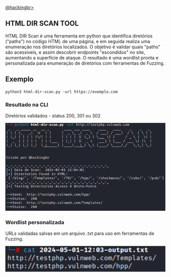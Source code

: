 <p align="left">
    <a href="https://github.com/carineconstantino/hackingbr">@hackingbr></a>
</p>

## HTML DIR SCAN TOOL
HTML DIR Scan é uma ferramenta em python que identifica diretórios ("paths") no código HTML de uma página, e em seguida realiza uma enumeração nos diretórios localizados.
O objetivo é validar quais "paths" são acessíveis, e assim descobrir endpoints "escondidos" no site, aumentando a superfície de ataque. O resultado é uma wordlist pronta e personalizada para enumeração de diretórios com ferramentas de Fuzzing. 

## Exemplo
```
python3 html-dir-scan.py -url https://exemplo.com
```
### Resultado na CLI
Diretórios validados - status 200, 301 ou 302
<p align="left">
    <img width="500" src="html-dir-scan-exemplo.png"><p></p>
</p>

### Wordlist personalizada
URLs validadas salvas em um arquivo .txt para uso em ferramentas de Fuzzing.
<p align="left">
    <img width="500" src="report.png"><p></p>
</p>

#


